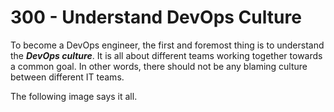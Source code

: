 # 300 - Understand DevOps Culture

To become a DevOps engineer, the first and foremost thing is to understand the ***DevOps culture***. It is all about different teams working together towards a common goal. In other words, there should not be any blaming culture between different IT teams.

The following image says it all.



